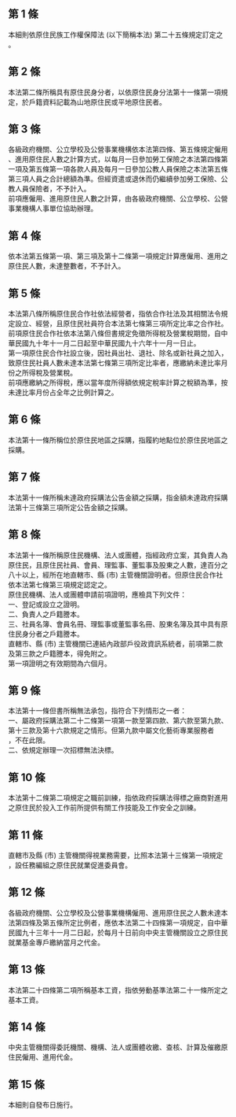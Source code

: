 第 1 條
-------
本細則依原住民族工作權保障法 (以下簡稱本法) 第二十五條規定訂定之  
。

第 2 條
-------
本法第二條所稱具有原住民身分者，以依原住民身分法第十一條第一項規  
定，於戶籍資料記載為山地原住民或平地原住民者。

第 3 條
-------
各級政府機關、公立學校及公營事業機構依本法第四條、第五條規定僱用  
、進用原住民人數之計算方式，以每月一日參加勞工保險之本法第四條第  
一項及第五條第一項各款人員及每月一日參加公教人員保險之本法第五條  
第三項人員之合計總額為準。但經資遣或退休而仍繼續參加勞工保險、公  
教人員保險者，不予計入。  
前項應僱用、進用原住民人數之計算，由各級政府機關、公立學校、公營  
事業機構人事單位協助辦理。

第 4 條
-------
依本法第五條第一項、第三項及第十二條第一項規定計算應僱用、進用之  
原住民人數，未達整數者，不予計入。

第 5 條
-------
本法第八條所稱原住民合作社依法經營者，指依合作社法及其相關法令規  
定設立、經營，且原住民社員符合本法第七條第三項所定比率之合作社。  
前項原住民合作社依本法第八條但書規定免徵所得稅及營業稅期間，自中  
華民國九十年十一月二日起至中華民國九十六年十一月一日止。  
第一項原住民合作社設立後，因社員出社、退社、除名或新社員之加入，  
致原住民社員人數未達本法第七條第三項所定比率者，應繳納未達比率月  
份之所得稅及營業稅。  
前項應繳納之所得稅，應以當年度所得額依規定稅率計算之稅額為準，按  
未達比率月份占全年之比例計算之。

第 6 條
-------
本法第十一條所稱位於原住民地區之採購，指履約地點位於原住民地區之  
採購。

第 7 條
-------
本法第十一條所稱未達政府採購法公告金額之採購，指金額未達政府採購  
法第十三條第三項所定公告金額之採購。

第 8 條
-------
本法第十一條所稱原住民機構、法人或團體，指經政府立案，其負責人為  
原住民，且原住民社員、會員、理監事、董監事及股東之人數，達百分之  
八十以上，經所在地直轄市、縣 (市) 主管機關證明者。但原住民合作社  
依本法第七條第三項規定認定之。  
原住民機構、法人或團體申請前項證明，應檢具下列文件：  
一、登記或設立之證明。  
二、負責人之戶籍謄本。  
三、社員名簿、會員名冊、理監事或董監事名冊、股東名簿及其中具有原  
    住民身分者之戶籍謄本。  
直轄市、縣 (市) 主管機關已連結內政部戶役政資訊系統者，前項第二款  
及第三款之戶籍謄本，得免附之。  
第一項證明之有效期間為六個月。

第 9 條
-------
本法第十一條但書所稱無法承包，指符合下列情形之一者：  
一、屬政府採購法第二十二條第一項第一款至第四款、第六款至第九款、  
    第十三款及第十六款規定之情形。但第九款中屬文化藝術專業服務者  
    ，不在此限。  
二、依規定辦理一次招標無法決標。

第 10 條
--------
本法第十二條第二項規定之職前訓練，指依政府採購法得標之廠商對進用  
之原住民於投入工作前所提供有關工作技能及工作安全之訓練。

第 11 條
--------
直轄市及縣 (市) 主管機關得視業務需要，比照本法第十三條第一項規定  
，設任務編組之原住民就業促進委員會。

第 12 條
--------
各級政府機關、公立學校及公營事業機構僱用、進用原住民之人數未達本  
法第四條及第五條所定比例者，應依本法第二十四條第一項規定，自中華  
民國九十三年十一月二日起，於每月十日前向中央主管機關設立之原住民  
就業基金專戶繳納當月之代金。

第 13 條
--------
本法第二十四條第二項所稱基本工資，指依勞動基準法第二十一條所定之  
基本工資。

第 14 條
--------
中央主管機關得委託機關、機構、法人或團體收繳、查核、計算及催繳原  
住民僱用、進用代金。

第 15 條
--------
本細則自發布日施行。

